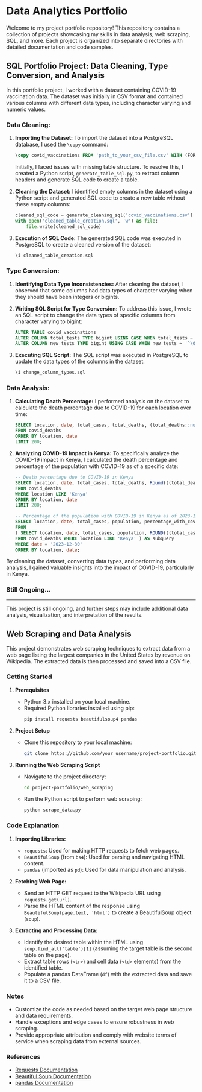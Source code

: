 # Data Analytics Portfolio

Welcome to my project portfolio repository! This repository contains a collection of projects showcasing my skills in data analysis, web scraping, SQL, and more. Each project is organized into separate directories with detailed documentation and code samples.

## SQL Portfolio Project: Data Cleaning, Type Conversion, and Analysis

In this portfolio project, I worked with a dataset containing COVID-19 vaccination data. The dataset was initially in CSV format and contained various columns with different data types, including character varying and numeric values.

### Data Cleaning:

1. **Importing the Dataset:**
   To import the dataset into a PostgreSQL database, I used the `\copy` command:
   ```sql
   \copy covid_vaccinations FROM 'path_to_your_csv_file.csv' WITH (FORMAT CSV, HEADER true, DELIMITER ',');
   ```
   Initially, I faced issues with missing table structure. To resolve this, I created a Python script, `generate_table_sql.py`, to extract column headers and generate SQL code to create a table.

2. **Cleaning the Dataset:**
   I identified empty columns in the dataset using a Python script and generated SQL code to create a new table without these empty columns:
   ```python
   cleaned_sql_code = generate_cleaning_sql('covid_vaccinations.csv')
   with open('cleaned_table_creation.sql', 'w') as file:
       file.write(cleaned_sql_code)
   ```

3. **Execution of SQL Code:**
   The generated SQL code was executed in PostgreSQL to create a cleaned version of the dataset:
   ```sql
   \i cleaned_table_creation.sql
   ```

### Type Conversion:

1. **Identifying Data Type Inconsistencies:**
   After cleaning the dataset, I observed that some columns had data types of character varying when they should have been integers or bigints.

2. **Writing SQL Script for Type Conversion:**
   To address this issue, I wrote an SQL script to change the data types of specific columns from character varying to bigint:
   ```sql
   ALTER TABLE covid_vaccinations
   ALTER COLUMN total_tests TYPE bigint USING CASE WHEN total_tests ~ '^\d+$' THEN total_tests::bigint ELSE NULL END,
   ALTER COLUMN new_tests TYPE bigint USING CASE WHEN new_tests ~ '^\d+$' THEN new_tests::bigint ELSE NULL END;
   ```

3. **Executing SQL Script:**
   The SQL script was executed in PostgreSQL to update the data types of the columns in the dataset:
   ```sql
   \i change_column_types.sql
   ```

### Data Analysis:

1. **Calculating Death Percentage:**
   I performed analysis on the dataset to calculate the death percentage due to COVID-19 for each location over time:
   ```sql
   SELECT location, date, total_cases, total_deaths, (total_deaths::numeric/ total_cases::numeric) * 100 as death_percentage 
   FROM covid_deaths 
   ORDER BY location, date 
   LIMIT 200;
   ```

2. **Analyzing COVID-19 Impact in Kenya:**
   To specifically analyze the COVID-19 impact in Kenya, I calculated the death percentage and percentage of the population with COVID-19 as of a specific date:
   ```sql
   -- Death percentage due to COVID-19 in Kenya
   SELECT location, date, total_cases, total_deaths, Round(((total_deaths::numeric/ total_cases::numeric) * 100), 2) as death_percentage 
   FROM covid_deaths 
   WHERE location LIKE 'Kenya' 
   ORDER BY location, date 
   LIMIT 200;

   -- Percentage of the population with COVID-19 in Kenya as of 2023-12-30
   SELECT location, date, total_cases, population, percentage_with_covid 
   FROM 
   ( SELECT location, date, total_cases, population, ROUND(((total_cases::numeric/ population::numeric) * 100), 2) as percentage_with_covid 
   FROM covid_deaths WHERE location LIKE 'Kenya' ) AS subquery 
   WHERE date = '2023-12-30' 
   ORDER BY location, date;
   ```

By cleaning the dataset, converting data types, and performing data analysis, I gained valuable insights into the impact of COVID-19, particularly in Kenya.

### Still Ongoing...

---

This project is still ongoing, and further steps may include additional data analysis, visualization, and interpretation of the results.


## Web Scraping and Data Analysis

This project demonstrates web scraping techniques to extract data from a web page listing the largest companies in the United States by revenue on Wikipedia. The extracted data is then processed and saved into a CSV file.

### Getting Started

1. **Prerequisites**
   - Python 3.x installed on your local machine.
   - Required Python libraries installed using pip:
     ```bash
     pip install requests beautifulsoup4 pandas
     ```

2. **Project Setup**
   - Clone this repository to your local machine:
     ```bash
     git clone https://github.com/your_username/project-portfolio.git
     ```

3. **Running the Web Scraping Script**
   - Navigate to the project directory:
     ```bash
     cd project-portfolio/web_scraping
     ```
   - Run the Python script to perform web scraping:
     ```bash
     python scrape_data.py
     ```

### Code Explanation

1. **Importing Libraries:**
   - `requests`: Used for making HTTP requests to fetch web pages.
   - `BeautifulSoup` (from `bs4`): Used for parsing and navigating HTML content.
   - `pandas` (imported as `pd`): Used for data manipulation and analysis.

2. **Fetching Web Page:**
   - Send an HTTP GET request to the Wikipedia URL using `requests.get(url)`.
   - Parse the HTML content of the response using `BeautifulSoup(page.text, 'html')` to create a BeautifulSoup object (`soup`).

3. **Extracting and Processing Data:**
   - Identify the desired table within the HTML using `soup.find_all('table')[1]` (assuming the target table is the second table on the page).
   - Extract table rows (`<tr>`) and cell data (`<td>` elements) from the identified table.
   - Populate a pandas DataFrame (`df`) with the extracted data and save it to a CSV file.

### Notes

- Customize the code as needed based on the target web page structure and data requirements.
- Handle exceptions and edge cases to ensure robustness in web scraping.
- Provide appropriate attribution and comply with website terms of service when scraping data from external sources.

### References

- [Requests Documentation](https://docs.python-requests.org/en/latest/)
- [Beautiful Soup Documentation](https://www.crummy.com/software/BeautifulSoup/bs4/doc/)
- [pandas Documentation](https://pandas.pydata.org/docs/)
